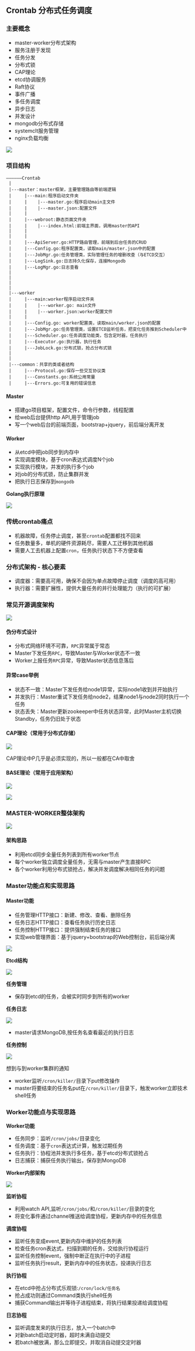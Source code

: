 ## Crontab 分布式任务调度

### 主要概念

- master-worker分布式架构
- 服务注册于发现
- 任务分发
- 分布式锁
- CAP理论
- etcd协调服务
- Raft协议
- 事件广播
- 多任务调度
- 异步日志
- 并发设计
- mongodb分布式存储
- systemclt服务管理
- nginx负载均衡

![](https://kongjhong-image.oss-cn-beijing.aliyuncs.com/img/{517CB287-70CA-74B3-664A-9B2631C8E0DD}.jpg)

### 项目结构

```
——————Crontab
 |
 |---master：master框架，主要管理路由等前端逻辑
 |     |---main:程序启动文件夹
 |     |    |---master.go:程序启动main主文件
 |     |    |---master.json:配置文件
 |     |
 |     |---webroot:静态页面文件夹
 |     |    |---index.html:前端主界面，调用master的API
 |     |
 |     |
 |     |---ApiServer.go:HTTP路由管理，前端到后台任务的CRUD
 |     |---Config.go:程序配置类，读取main/master.json中的配置
 |     |---JobMgr.go:任务管理类，实际管理任务的增删改查（与ETCD交互）
 |     |---LogSink.go:日志持久化保存，连接Mongodb
 |     |---LogMgr.go:日志查看
 |
 |
 |
 |
 |---worker
 |     |---main:worker程序启动文件夹
 |     |    |---worker.go: main文件
 |     |    |---worker.json:worker配置文件
 |     |
 |     |---Config.go: worker配置类，读取main/worker.json的配置
 |     |---JobMgr.go:任务管理类，设置ETCD监听任务，把变化任务推到Scheduler中
 |     |---Scheduler.go:任务调度功能类，包含定时器，任务执行
 |     |---Executor.go:执行器，执行任务
 |     |---JobLock.go:分布式锁，抢占分布式锁
 |
 |
 |---common：共享的类或者结构
 |     |---Protocol.go:保存一些交互协议类
 |     |---Constants.go:系统公用常量
 |     |---Errors.go:可复用的错误信息

```

#### Master

- 搭建go项目框架，配置文件，命令行参数，线程配置
- 给web后台提供http API,用于管理job
- 写一个web后台的前端页面，bootstrap+jquery，前后端分离开发

#### Worker

- 从etcd中把job同步到内存中
- 实现调度模块，基于cron表达式调度N个job
- 实现执行模块，并发的执行多个job
- 对job的分布式锁，防止集群并发
- 把执行日志保存到`mongodb`



**Golang执行原理**

![](https://kongjhong-image.oss-cn-beijing.aliyuncs.com/img/{6AA88781-375D-16DA-E4B9-99EF7CBC2FAD}.jpg)

### 传统crontab痛点

- 机器故障，任务停止调度，甚至`crontab`配置都找不回来
- 任务数量多，单机的硬件资源耗尽，需要人工迁移到其他机器
- 需要人工去机器上配置`cron`，任务执行状态下不方便查看

### 分布式架构 - 核心要素

- 调度器：需要高可用，确保不会因为单点故障停止调度（调度的高可用）
- 执行器：需要扩展性，提供大量任务的并行处理能力（执行的可扩展）

### 常见开源调度架构

![](https://kongjhong-image.oss-cn-beijing.aliyuncs.com/img/20190805191629.png)

#### 伪分布式设计

- 分布式网络环境不可靠，`RPC`异常属于常态
- Master下发任务`RPC`，导致Master与Worker状态不一致
- Worker上报任务`RPC`异常，导致Master状态信息落后

#### 异常case举例

- 状态不一致：Master下发任务给node1异常，实际node1收到并开始执行
- 并发执行：Master重试下发任务给node2，结果node1与node2同时执行一个任务
- 状态丢失：Master更新zookeeper中任务状态异常，此时Master主机切换Standby，任务仍旧处于状态

#### CAP理论（常用于分布式存储）

![](https://kongjhong-image.oss-cn-beijing.aliyuncs.com/img/20190805192614.png)

CAP理论中P几乎是必须实现的，所以一般都在CA中取舍

#### BASE理论（常用于应用架构）

![](https://kongjhong-image.oss-cn-beijing.aliyuncs.com/img/20190805192958.png)

![](https://kongjhong-image.oss-cn-beijing.aliyuncs.com/img/20190805193127.png)

### MASTER-WORKER整体架构

![](https://kongjhong-image.oss-cn-beijing.aliyuncs.com/img/20190805195523.png)

#### 架构思路

- 利用etcd同步全量任务列表到所有worker节点
- 每个worker独立调度全量任务，无需与master产生直接RPC
- 各个worker利用分布式锁抢占，解决并发调度解决相同任务的问题

### Master功能点和实现思路

#### Master功能

- 任务管理HTTP接口：新建、修改、查看、删除任务
- 任务日志HTTP接口：查看任务执行历史日志
- 任务控制HTTP接口：提供强制结束任务的接口
- 实现web管理界面：基于jquery+bootstrap的Web控制台，前后端分离

![](https://kongjhong-image.oss-cn-beijing.aliyuncs.com/img/20190805200138.png)

**Etcd结构**

![](https://kongjhong-image.oss-cn-beijing.aliyuncs.com/img/20190805200203.png)

**任务管理**

- 保存到etcd的任务，会被实时同步到所有的worker

**任务日志**

![](https://kongjhong-image.oss-cn-beijing.aliyuncs.com/img/20190805200344.png)

- master请求MongoDB,按任务名查看最近的执行日志

**任务控制**

![](https://kongjhong-image.oss-cn-beijing.aliyuncs.com/img/20190805200440.png)

想到与到worker集群的通知

- worker监听`/cron/killer/`目录下put修改操作
- master将要结束的任务名put在`/cron/killer/`目录下，触发worker立即技术shell任务

### Worker功能点与实现思路

**Worker功能**

- 任务同步：监听`/cron/jobs/`目录变化
- 任务调度：基于`cron`表达式计算，触发过期任务
- 任务执行：协程池并发执行多任务，基于etcd分布式锁抢占
- 日志捕获：捕获任务执行输出，保存到MongoDB

**Worker内部架构**

![](https://kongjhong-image.oss-cn-beijing.aliyuncs.com/img/20190805201941.png)

**监听协程**

- 利用watch API,监听`/cron/jobs/`和`/cron/killer/`目录的变化
- 将变化事件通过channel推送给调度协程，更新内存中的任务信息

**调度协程**

- 监听任务变成event,更新内存中维护的任务列表
- 检查任务cron表达式，扫描到期的任务，交给执行协程运行
- 监听任务控制event，强制中断正在执行中的子进程
- 监听任务执行result，更新内存中的任务状态，投递执行日志

**执行协程**

- 在etcd中抢占分布式乐观锁:`/cron/lock/任务名`
- 抢占成功则通过Command类执行shell任务
- 捕获Command输出并等待子进程结束，将执行结果投递给调度协程

**日志协程**

- 监听调度发来的执行日志，放入一个batch中
- 对新batch启动定时器，超时未满自动提交
- 若batch被放满，那么立即提交，并取消自动提交定时器








